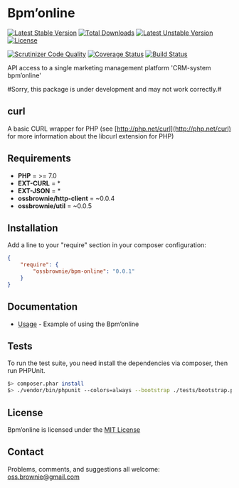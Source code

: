 Bpm’online
==========

[![Latest Stable Version](https://poser.pugx.org/ossbrownie/bpm-online/v/stable)](https://packagist.org/packages/ossbrownie/bpm-online)
[![Total Downloads](https://poser.pugx.org/ossbrownie/bpm-online/downloads)](https://packagist.org/packages/ossbrownie/bpm-online)
[![Latest Unstable Version](https://poser.pugx.org/ossbrownie/bpm-online/v/unstable)](https://packagist.org/packages/ossbrownie/bpm-online)
[![License](https://poser.pugx.org/ossbrownie/bpm-online/license)](https://packagist.org/packages/ossbrownie/bpm-online)

[![Scrutinizer Code Quality](https://scrutinizer-ci.com/g/ossbrownie/bpm-online/badges/quality-score.png?b=master)](https://scrutinizer-ci.com/g/ossbrownie/bpm-online/?branch=master)
[![Coverage Status](https://coveralls.io/repos/github/ossbrownie/bpm-online/badge.svg?branch=master)](https://coveralls.io/github/ossbrownie/bpm-online?branch=master)
[![Build Status](https://travis-ci.org/ossbrownie/bpm-online.svg?branch=master)](https://travis-ci.org/ossbrownie/bpm-online)

API access to a single marketing management platform 'CRM-system bpm’online'

#Sorry, this package is under development and may not work correctly.#

## curl
A basic CURL wrapper for PHP (see [http://php.net/curl](http://php.net/curl) for more information about the libcurl extension for PHP)


## Requirements
- **PHP** = >= 7.0
- **EXT-CURL** = *
- **EXT-JSON** = *
- **ossbrownie/http-client** = ~0.0.4
- **ossbrownie/util** = ~0.0.5


## Installation
Add a line to your "require" section in your composer configuration:
```json
{
    "require": {
        "ossbrownie/bpm-online": "0.0.1"
    }
}
```


## Documentation
- [Usage](https://github.com/ossbrownie/bpm-online/wiki/Usage) - Example of using the Bpm’online


## Tests
To run the test suite, you need install the dependencies via composer, then run PHPUnit.
```bash
$> composer.phar install
$> ./vendor/bin/phpunit --colors=always --bootstrap ./tests/bootstrap.php ./tests
```


## License
Bpm’online is licensed under the [MIT License](https://opensource.org/licenses/MIT)


## Contact
Problems, comments, and suggestions all welcome: [oss.brownie@gmail.com](mailto:oss.brownie@gmail.com)
